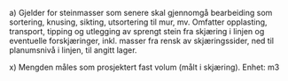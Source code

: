 a) Gjelder for steinmasser som senere skal gjennomgå bearbeiding som sortering, knusing, sikting, utsortering til mur, mv. Omfatter opplasting, transport, tipping og utlegging av sprengt stein fra skjæring i linjen og eventuelle forskjæringer, inkl. masser fra rensk av skjæringssider, ned til planumsnivå i linjen, til angitt lager.

x) Mengden måles som prosjektert fast volum (målt i skjæring). Enhet: m3

